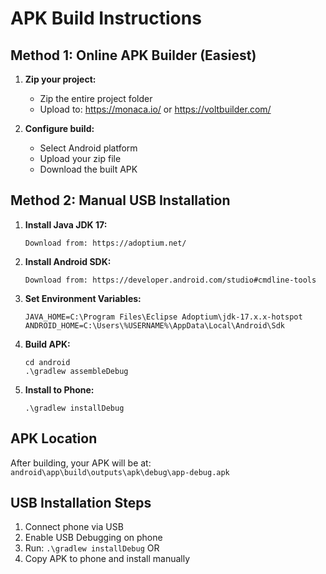 # APK Build Instructions

## Method 1: Online APK Builder (Easiest)

1. **Zip your project:**
   - Zip the entire project folder
   - Upload to: https://monaca.io/ or https://voltbuilder.com/

2. **Configure build:**
   - Select Android platform
   - Upload your zip file
   - Download the built APK

## Method 2: Manual USB Installation

1. **Install Java JDK 17:**
   ```
   Download from: https://adoptium.net/
   ```

2. **Install Android SDK:**
   ```
   Download from: https://developer.android.com/studio#cmdline-tools
   ```

3. **Set Environment Variables:**
   ```
   JAVA_HOME=C:\Program Files\Eclipse Adoptium\jdk-17.x.x-hotspot
   ANDROID_HOME=C:\Users\%USERNAME%\AppData\Local\Android\Sdk
   ```

4. **Build APK:**
   ```
   cd android
   .\gradlew assembleDebug
   ```

5. **Install to Phone:**
   ```
   .\gradlew installDebug
   ```

## APK Location
After building, your APK will be at:
`android\app\build\outputs\apk\debug\app-debug.apk`

## USB Installation Steps
1. Connect phone via USB
2. Enable USB Debugging on phone
3. Run: `.\gradlew installDebug`
   OR
4. Copy APK to phone and install manually